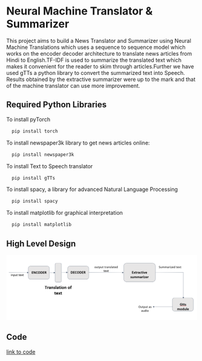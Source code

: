 
# Neural Machine Translator & Summarizer

This project aims to build a News
Translator and Summarizer using Neural
Machine Translations which uses a sequence to
sequence model which works on the encoder
decoder architecture to translate news articles
from Hindi to English.TF-IDF is used to
summarize the translated text which makes
it convenient for the reader to skim through
articles.Further we have used gTTs a python
library to convert the summarized text into
Speech. Results obtained by the extractive
summarizer were up to the mark and that of the
machine translator can use more improvement.




## Required Python Libraries
To install pyTorch
```bash
  pip install torch
```
To install newspaper3k library to get news articles online:
```bash
  pip install newspaper3k
```
To install Text to Speech translator
```bash
  pip install gTTs
```
To install spacy, a library for advanced Natural Language Processing
```bash
  pip install spacy
```
To install matplotlib for graphical interpretation
```bash
  pip install matplotlib
```
## High Level Design

![HLD](images/HLD_NMT&S.png)





## Code

[link to code](CODE/)

